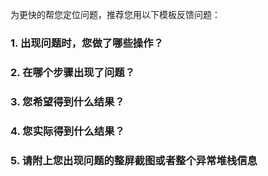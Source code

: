 为更快的帮您定位问题，推荐您用以下模板反馈问题：

### 1. 出现问题时，您做了哪些操作？

### 2. 在哪个步骤出现了问题？

### 3. 您希望得到什么结果？

### 4. 您实际得到什么结果？

### 5. 请附上您出现问题的整屏截图或者整个异常堆栈信息

